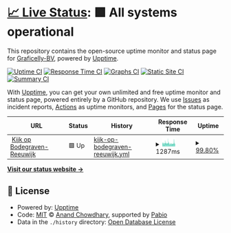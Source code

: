 # [📈 Live Status](https://Graficelly-BV.github.io/status.kobr.nl): <!--live status--> **🟩 All systems operational**

This repository contains the open-source uptime monitor and status page for [Graficelly-BV](https://Graficelly-BV.github.io/status.kobr.nl), powered by [Upptime](https://github.com/upptime/upptime).

[![Uptime CI](https://github.com/Graficelly-BV/status.kobr.nl/workflows/Uptime%20CI/badge.svg)](https://github.com/Graficelly-BV/status.kobr.nl/actions?query=workflow%3A%22Uptime+CI%22)
[![Response Time CI](https://github.com/Graficelly-BV/status.kobr.nl/workflows/Response%20Time%20CI/badge.svg)](https://github.com/Graficelly-BV/status.kobr.nl/actions?query=workflow%3A%22Response+Time+CI%22)
[![Graphs CI](https://github.com/Graficelly-BV/status.kobr.nl/workflows/Graphs%20CI/badge.svg)](https://github.com/Graficelly-BV/status.kobr.nl/actions?query=workflow%3A%22Graphs+CI%22)
[![Static Site CI](https://github.com/Graficelly-BV/status.kobr.nl/workflows/Static%20Site%20CI/badge.svg)](https://github.com/Graficelly-BV/status.kobr.nl/actions?query=workflow%3A%22Static+Site+CI%22)
[![Summary CI](https://github.com/Graficelly-BV/status.kobr.nl/workflows/Summary%20CI/badge.svg)](https://github.com/Graficelly-BV/status.kobr.nl/actions?query=workflow%3A%22Summary+CI%22)

With [Upptime](https://upptime.js.org), you can get your own unlimited and free uptime monitor and status page, powered entirely by a GitHub repository. We use [Issues](https://github.com/Graficelly-BV/status.kobr.nl/issues) as incident reports, [Actions](https://github.com/Graficelly-BV/status.kobr.nl/actions) as uptime monitors, and [Pages](https://Graficelly-BV.github.io/status.kobr.nl) for the status page.

<!--start: status pages-->
<!-- This summary is generated by Upptime (https://github.com/upptime/upptime) -->
<!-- Do not edit this manually, your changes will be overwritten -->
<!-- prettier-ignore -->
| URL | Status | History | Response Time | Uptime |
| --- | ------ | ------- | ------------- | ------ |
| <img alt="" src="https://icons.duckduckgo.com/ip3/www.kobr.nl.ico" height="13"> [Kijk op Bodegraven-Reeuwijk](https://www.kobr.nl) | 🟩 Up | [kijk-op-bodegraven-reeuwijk.yml](https://github.com/Graficelly-BV/status.kobr.nl/commits/HEAD/history/kijk-op-bodegraven-reeuwijk.yml) | <details><summary><img alt="Response time graph" src="./graphs/kijk-op-bodegraven-reeuwijk/response-time-week.png" height="20"> 1287ms</summary><br><a href="https://Graficelly-BV.github.io/status.kobr.nl/history/kijk-op-bodegraven-reeuwijk"><img alt="Response time 1071" src="https://img.shields.io/endpoint?url=https%3A%2F%2Fraw.githubusercontent.com%2FGraficelly-BV%2Fstatus.kobr.nl%2FHEAD%2Fapi%2Fkijk-op-bodegraven-reeuwijk%2Fresponse-time.json"></a><br><a href="https://Graficelly-BV.github.io/status.kobr.nl/history/kijk-op-bodegraven-reeuwijk"><img alt="24-hour response time 1427" src="https://img.shields.io/endpoint?url=https%3A%2F%2Fraw.githubusercontent.com%2FGraficelly-BV%2Fstatus.kobr.nl%2FHEAD%2Fapi%2Fkijk-op-bodegraven-reeuwijk%2Fresponse-time-day.json"></a><br><a href="https://Graficelly-BV.github.io/status.kobr.nl/history/kijk-op-bodegraven-reeuwijk"><img alt="7-day response time 1287" src="https://img.shields.io/endpoint?url=https%3A%2F%2Fraw.githubusercontent.com%2FGraficelly-BV%2Fstatus.kobr.nl%2FHEAD%2Fapi%2Fkijk-op-bodegraven-reeuwijk%2Fresponse-time-week.json"></a><br><a href="https://Graficelly-BV.github.io/status.kobr.nl/history/kijk-op-bodegraven-reeuwijk"><img alt="30-day response time 1234" src="https://img.shields.io/endpoint?url=https%3A%2F%2Fraw.githubusercontent.com%2FGraficelly-BV%2Fstatus.kobr.nl%2FHEAD%2Fapi%2Fkijk-op-bodegraven-reeuwijk%2Fresponse-time-month.json"></a><br><a href="https://Graficelly-BV.github.io/status.kobr.nl/history/kijk-op-bodegraven-reeuwijk"><img alt="1-year response time 1070" src="https://img.shields.io/endpoint?url=https%3A%2F%2Fraw.githubusercontent.com%2FGraficelly-BV%2Fstatus.kobr.nl%2FHEAD%2Fapi%2Fkijk-op-bodegraven-reeuwijk%2Fresponse-time-year.json"></a></details> | <details><summary><a href="https://Graficelly-BV.github.io/status.kobr.nl/history/kijk-op-bodegraven-reeuwijk">99.80%</a></summary><a href="https://Graficelly-BV.github.io/status.kobr.nl/history/kijk-op-bodegraven-reeuwijk"><img alt="All-time uptime 99.98%" src="https://img.shields.io/endpoint?url=https%3A%2F%2Fraw.githubusercontent.com%2FGraficelly-BV%2Fstatus.kobr.nl%2FHEAD%2Fapi%2Fkijk-op-bodegraven-reeuwijk%2Fuptime.json"></a><br><a href="https://Graficelly-BV.github.io/status.kobr.nl/history/kijk-op-bodegraven-reeuwijk"><img alt="24-hour uptime 98.62%" src="https://img.shields.io/endpoint?url=https%3A%2F%2Fraw.githubusercontent.com%2FGraficelly-BV%2Fstatus.kobr.nl%2FHEAD%2Fapi%2Fkijk-op-bodegraven-reeuwijk%2Fuptime-day.json"></a><br><a href="https://Graficelly-BV.github.io/status.kobr.nl/history/kijk-op-bodegraven-reeuwijk"><img alt="7-day uptime 99.80%" src="https://img.shields.io/endpoint?url=https%3A%2F%2Fraw.githubusercontent.com%2FGraficelly-BV%2Fstatus.kobr.nl%2FHEAD%2Fapi%2Fkijk-op-bodegraven-reeuwijk%2Fuptime-week.json"></a><br><a href="https://Graficelly-BV.github.io/status.kobr.nl/history/kijk-op-bodegraven-reeuwijk"><img alt="30-day uptime 99.92%" src="https://img.shields.io/endpoint?url=https%3A%2F%2Fraw.githubusercontent.com%2FGraficelly-BV%2Fstatus.kobr.nl%2FHEAD%2Fapi%2Fkijk-op-bodegraven-reeuwijk%2Fuptime-month.json"></a><br><a href="https://Graficelly-BV.github.io/status.kobr.nl/history/kijk-op-bodegraven-reeuwijk"><img alt="1-year uptime 99.98%" src="https://img.shields.io/endpoint?url=https%3A%2F%2Fraw.githubusercontent.com%2FGraficelly-BV%2Fstatus.kobr.nl%2FHEAD%2Fapi%2Fkijk-op-bodegraven-reeuwijk%2Fuptime-year.json"></a></details>

<!--end: status pages-->

[**Visit our status website →**](https://Graficelly-BV.github.io/status.kobr.nl)

## 📄 License

- Powered by: [Upptime](https://github.com/upptime/upptime)
- Code: [MIT](./LICENSE) © [Anand Chowdhary](https://anandchowdhary.com), supported by [Pabio](https://pabio.com)
- Data in the `./history` directory: [Open Database License](https://opendatacommons.org/licenses/odbl/1-0/)
